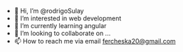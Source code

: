 - 👋 Hi, I’m @rodrigoSulay
- 👀 I’m interested in web development
- 🌱 I’m currently learning angular
- 💞️ I’m looking to collaborate on ...
- 📫 How to reach me via email fercheska20@gmail.com

<!---
KilluaSulay/KilluaSulay is a ✨ special ✨ repository because its `README.md` (this file) appears on your GitHub profile.
You can click the Preview link to take a look at your changes.
--->
